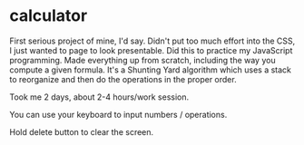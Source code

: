 # calculator

First serious project of mine, I'd say. Didn't put too much effort into the CSS, I just wanted to page to look presentable.
Did this to practice my JavaScript programming. Made everything up from scratch, including the way you compute a given formula. It's a Shunting Yard algorithm which uses a stack to reorganize and then do the operations in the proper order.

Took me 2 days, about 2-4 hours/work session.

You can use your keyboard to input numbers / operations.

Hold delete button to clear the screen.
